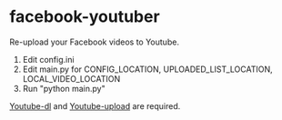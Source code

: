 # facebook-youtuber
Re-upload your Facebook videos to Youtube.

1. Edit config.ini
2. Edit main.py for CONFIG_LOCATION, UPLOADED_LIST_LOCATION, LOCAL_VIDEO_LOCATION
3. Run "python main.py"

[Youtube-dl](https://github.com/rg3/youtube-dl) and [Youtube-upload](https://github.com/tokland/youtube-upload) are required.
